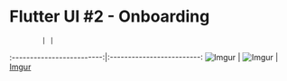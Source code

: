 # Flutter UI #2 - Onboarding

            | |
:-------------------------:|:-------------------------:
![Imgur](https://i.imgur.com/AdA18HV.jpg) | ![Imgur](https://i.imgur.com/P2qayW5.jpg) | [Imgur](https://i.imgur.com/z5r3zad.jpg)

